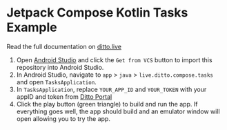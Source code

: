 # Jetpack Compose Kotlin Tasks Example

Read the full documentation on [ditto.live](https://docs.ditto.live/kotlin-installing)

1. Open [Android Studio](https://developer.android.com/studio) and click the `Get from VCS` button to import this repository into Android Studio.
2. In Android Studio, navigate to `app` > `java` > `live.ditto.compose.tasks` and open `TasksApplication`.
3. In `TasksApplication`, replace `YOUR_APP_ID` and `YOUR_TOKEN` with your appID and token from [Ditto Portal](https://portal.ditto.live)
4. Click the play button (green triangle) to build and run the app. If everything goes well, the app should build and an emulator window will open allowing you to try the app.
